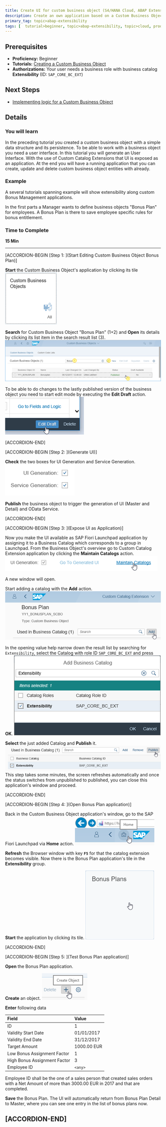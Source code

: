```yaml
---
title: Create UI for custom business object (S4/HANA Cloud, ABAP Extensibility)
description: Create an own application based on a Custom Business Object and a Custom Catalog Extension
primary_tag: topic>abap-extensibility
tags: [  tutorial>beginner, topic>abap-extensibility, topic>cloud, products>sap-s-4hana ]
---
```


## Prerequisites  
 - **Proficiency:** Beginner
 - **Tutorials:** [Creating a Custom Business Object ](https://www.sap.com/developer/tutorials/abap-extensibility-cbo-create.html)
 - **Authorizations:** Your user needs a business role with business catalog **Extensibility** (ID: `SAP_CORE_BC_EXT`)


## Next Steps
  - [Implementing logic for a Custom Business Object](https://www.sap.com/developer/tutorials/abap-extensibility-cbo-logic.html)


## Details

### You will learn  

In the preceding tutorial you created a custom business object with a simple data structure and its persistence.
To be able to work with a business object you need a user interface. In this tutorial you will generate an User Interface.
With the use of Custom Catalog Extensions that UI is exposed as an application.
At the end you will have a running application that you can create, update and delete custom business object entities with already.

### Example

A several tutorials spanning example will show extensibility along custom Bonus Management applications.

In the first parts a Manager wants to define business objects "Bonus Plan" for employees. A Bonus Plan is there to save employee specific rules for bonus entitlement.

### Time to Complete
**15 Min**

---
[ACCORDION-BEGIN [Step 1: ](Start Editing Custom Business Object Bonus Plan)]

 **Start** the Custom Business Object's application by clicking its tile
![Custom Business Objects application tile](tile_CBO.png)

**Search** for Custom Business Object "Bonus Plan" (1+2) and **Open** its details by clicking its list item in the search result list (3).
![Open Custom Business Object from list](CBO_openFromList_decorated.png)

To be able to do changes to the lastly published version of the business object you need to start edit mode by executing the **Edit Draft** action.
![Press Edit Draft](CBO_editDraft.png)


[ACCORDION-END]

[ACCORDION-BEGIN [Step 2: ](Generate UI)]

**Check** the two boxes for UI Generation and Service Generation.
![Check UI and Service Generation](CBO_checkUiAndServiceGeneration.png)

**Publish** the business object to trigger the generation of UI (Master and Detail) and OData Service.


[ACCORDION-END]

[ACCORDION-BEGIN [Step 3: ](Expose UI as Application)]

Now you make the UI available as SAP Fiori Launchpad application by assigning it to a Business Catalog which corresponds to a group in Launchpad.
From the Business Object's overview go to Custom Catalog Extension application by clicking the **Maintain Catalogs** action.
![Maintain Custom Catalog Extension](CBO_maintainCCE.png)

A new window will open.

Start adding a catalog with the **Add** action.
![Add new Custom Catalog Extension](CCE_add.png)

In the opening value help narrow down the result list by searching for `Extensibility`, select the Catalog with role ID `SAP_CORE_BC_EXT` and press **OK**.
![Value Help for adding Custom Catalog Extension](CCE_addValueHelp.png)

**Select** the just added Catalog and **Publish** it.
![Publishing Custom Catalog Extension](CCE_publish.png)
This step takes some minutes, the screen refreshes automatically and once the status switches from unpublished to published, you can close this application's window and proceed.


[ACCORDION-END]

[ACCORDION-BEGIN [Step 4: ](Open Bonus Plan application)]

Back in the Custom Business Object application's window, go to the SAP Fiori Launchpad via **Home** action.
![Fiori Launchpad Home](LaunchpadHomeButton.png)

**Refresh** the Browser window with key **`F5`** for that the catalog extension becomes visible.
Now there is the Bonus Plan application's tile in the **Extensibility** group.

**Start** the application by clicking its tile.
![Bonus Plans application tile](tile_BonusPlans.png)


[ACCORDION-END]

[ACCORDION-BEGIN [Step 5: ](Test Bonus Plan application)]

**Open** the Bonus Plan application.

**Create** an object.
![Creating a Bonus Plan](UI_Test_createBonusPlan.png)

**Enter** following data

| Field | Value |
| :------------- | :--------------------------- |
| ID | 1 |
| Validity Start Date | 01/01/2017 |
| Validity End Date | 31/12/2017 |
| Target Amount | 1000.00 EUR |
| Low Bonus Assignment Factor | 1 |
| High Bonus Assignment Factor | 3 |
| Employee ID | `<any>` |

Employee ID <any> shall be the one of a sales person that created sales orders with a Net Amount of more than 3000.00 EUR in 2017 and that are completed.

**Save** the Bonus Plan. The UI will automatically return from Bonus Plan Detail to Master, where you can see one entry in the list of bonus plans now.


[ACCORDION-END]
---
